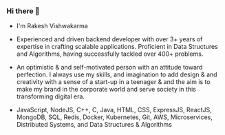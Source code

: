 ### Hi there 👋

- I'm Rakesh Vishwakarma
- Experienced and driven backend developer with over 3+ years of expertise in crafting scalable applications. Proficient in Data Structures and Algorithms, having successfully tackled over 400+ problems.

- An optimistic & and self-motivated person with an attitude toward perfection. I always use my skills, and imagination to add design & and creativity with a sense of a start-up in a teenager & and the aim is to make my brand in the corporate world and serve society in this transforming digital era.

- JavaScript, NodeJS, C++, C, Java, HTML, CSS, ExpressJS, ReactJS, MongoDB, SQL, Redis, Docker, Kubernetes, Git, AWS, Microservices, Distributed Systems, and Data Structures & Algorithms

